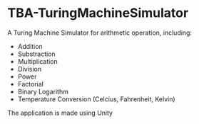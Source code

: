 # TBA-TuringMachineSimulator

A Turing Machine Simulator for arithmetic operation, including:
- Addition
- Substraction
- Multiplication
- Division
- Power
- Factorial
- Binary Logarithm
- Temperature Conversion (Celcius, Fahrenheit, Kelvin)

The application is made using Unity
